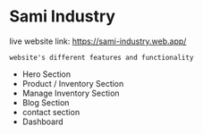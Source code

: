# Sami Industry

live website link:
https://sami-industry.web.app/

`website's different features and functionality`

-   Hero Section
-   Product / Inventory Section
-   Manage Inventory Section
-   Blog Section
-   contact section
-   Dashboard

